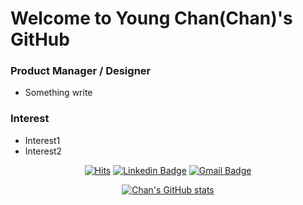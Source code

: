 # Welcome to Young Chan(Chan)'s GitHub
### Product Manager / Designer
- Something write

### Interest
- Interest1
- Interest2

<div align=center>
  
  [![Hits](https://hits.seeyoufarm.com/api/count/incr/badge.svg?url=https%3A%2F%2Fgithub.com/dudcks5477%2Fgjbae1212%2Fhit-counter&count_bg=%23555555&title_bg=%23555555&icon=github.svg&icon_color=%23E7E7E7&title=&edge_flat=false)](https://hits.seeyoufarm.com)
  [![Linkedin Badge](https://img.shields.io/badge/-LinkedIn-blue?style=flat-square&logo=Linkedin&logoColor=white&link=https://www.linkedin.com/in/young-chan-kim-5768131a0/)](https://www.linkedin.com/in/young-chan-kim-5768131a0/)
  [![Gmail Badge](https://img.shields.io/badge/Gmail-d14836?style=flat-square&logo=Gmail&logoColor=white&link=mailto:rladudcks5477@gmail.com)](mailto:rladudcks5477@gmail.com)

  [![Chan's GitHub stats](https://github-readme-stats.vercel.app/api?username=dudcks5477&include_all_commits=true&show_icons=true&theme=cobalt)](https://github.com/dudcks5477/github-readme-stats)
  
</div>
